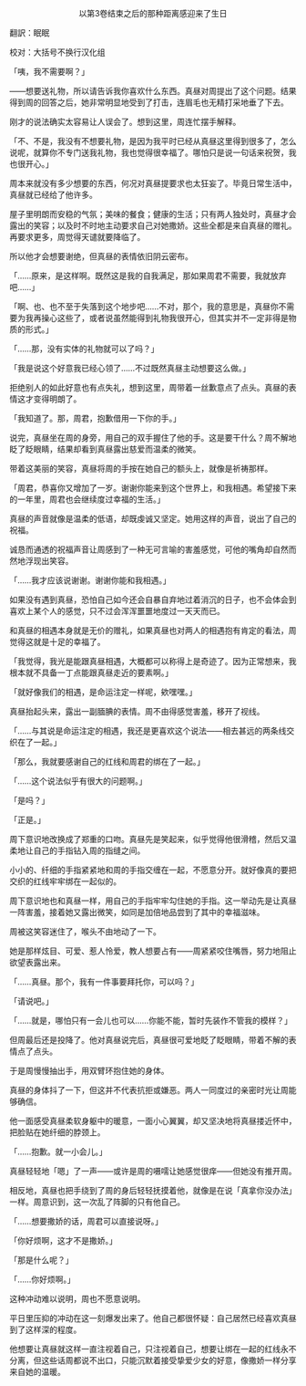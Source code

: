 <p align="center">以第3卷结束之后的那种距离感迎来了生日</p>

翻訳：眠眠

校对：大括号不换行汉化组

「咦，我不需要啊？」

——想要送礼物，所以请告诉我你喜欢什么东西。真昼对周提出了这个问题。结果得到周的回答之后，她非常明显地受到了打击，连眉毛也无精打采地垂了下去。

刚才的说法确实太容易让人误会了。想到这里，周连忙摆手解释。

「不、不是，我没有不想要礼物，是因为我平时已经从真昼这里得到很多了，怎么说呢，就算你不专门送我礼物，我也觉得很幸福了。哪怕只是说一句话来祝贺，我也很开心。」

周本来就没有多少想要的东西，何况对真昼提要求也太狂妄了。毕竟日常生活中，真昼就已经给了他许多。

屋子里明朗而安稳的气氛；美味的餐食；健康的生活；只有两人独处时，真昼才会露出的笑容；以及时不时地主动要求自己对她撒娇。这些全都是来自真昼的赠礼。再要求更多，周觉得天谴就要降临了。

所以他才会想要谢绝，但真昼的表情依旧阴云密布。

「……原来，是这样啊。既然这是我的自我满足，那如果周君不需要，我就放弃吧……」

「啊、也、也不至于失落到这个地步吧……不对，那个，我的意思是，真昼你不需要为我再操心这些了，或者说虽然能得到礼物我很开心，但其实并不一定非得是物质的形式。」

「……那，没有实体的礼物就可以了吗？」

「我是说这个好意我已经心领了……不过既然真昼主动想要这么做。」

拒绝别人的如此好意也有点失礼，想到这里，周带着一丝歉意点了点头。真昼的表情这才变得明朗了。

「我知道了。那，周君，抱歉借用一下你的手。」

说完，真昼坐在周的身旁，用自己的双手握住了他的手。这是要干什么？周不解地眨了眨眼睛，结果却看到真昼露出慈爱而温柔的微笑。

带着这美丽的笑容，真昼将周的手按在她自己的额头上，就像是祈祷那样。

「周君，恭喜你又增加了一岁。谢谢你能来到这个世界上，和我相遇。希望接下来的一年里，周君也会继续度过幸福的生活。」

真昼的声音就像是温柔的低语，却既虔诚又坚定。她用这样的声音，说出了自己的祝福。

诚恳而通透的祝福声音让周感到了一种无可言喻的害羞感觉，可他的嘴角却自然而然地浮现出笑容。

「……我才应该说谢谢。谢谢你能和我相遇。」

如果没有遇到真昼，恐怕自己如今还会自暴自弃地过着消沉的日子，也不会体会到喜欢上某个人的感觉，只不过会浑浑噩噩地度过一天天而已。

和真昼的相遇本身就是无价的赠礼，如果真昼也对两人的相遇抱有肯定的看法，周觉得这就是十足的幸福了。

「我觉得，我光是能跟真昼相遇，大概都可以称得上是奇迹了。因为正常想来，我根本就不具备一丁点能跟真昼走近的要素啊。」

「就好像我们的相遇，是命运注定一样呢，欸嘿嘿。」

真昼抬起头来，露出一副腼腆的表情。周不由得感觉害羞，移开了视线。

「……与其说是命运注定的相遇，我还是更喜欢这个说法——相去甚远的两条线交织在了一起。」

「那么，我就要感谢自己的红线和周君的绑在了一起。」

「……这个说法似乎有很大的问题啊。」

「是吗？」

「正是。」

周下意识地改换成了郑重的口吻。真昼先是笑起来，似乎觉得他很滑稽，然后又温柔地让自己的手指钻入周的指缝之间。

小小的、纤细的手指紧紧地和周的手指交缠在一起，不愿意分开。就好像真的要把交织的红线牢牢绑在一起似的。

周下意识地也和真昼一样，用自己的手指牢牢勾住她的手指。这一举动先是让真昼一阵害羞，接着她又露出微笑，如同是加倍地品尝到了其中的幸福滋味。

周被这笑容迷住了，喉头不由地动了一下。

她是那样炫目、可爱、惹人怜爱，教人想要占有——周紧紧咬住嘴唇，努力地阻止欲望表露出来。

「……真昼。那个，我有一件事要拜托你，可以吗？」

「请说吧。」

「……就是，哪怕只有一会儿也可以……你能不能，暂时先装作不管我的模样？」

但周最后还是投降了。他对真昼说完后，真昼很可爱地眨了眨眼睛，带着不解的表情点了点头。

于是周慢慢抽出手，用双臂环抱住她的身体。

真昼的身体抖了一下，但这并不代表抗拒或嫌恶。两人一同度过的亲密时光让周能够确信。

他一面感受真昼柔软身躯中的暖意，一面小心翼翼，却又坚决地将真昼搂近怀中，把脸贴在她纤细的脖颈上。

「……抱歉。就一小会儿。」

真昼轻轻地「嗯」了一声——或许是周的嗫嚅让她感觉很痒——但她没有推开周。

相反地，真昼也把手绕到了周的身后轻轻抚摸着他，就像是在说「真拿你没办法」一样。周意识到，这一次乱了阵脚的只有他自己。

「……想要撒娇的话，周君可以直接说呀。」

「你好烦啊，这才不是撒娇。」

「那是什么呢？」

「……你好烦啊。」

这种冲动难以说明，周也不愿意说明。

平日里压抑的冲动在这一刻爆发出来了。他自己都很怀疑：自己居然已经喜欢真昼到了这样深的程度。

他想要让真昼就这样一直注视着自己，只注视着自己，想要让绑在一起的红线永不分离，但这些话周都说不出口，只能沉默着接受挚爱少女的好意，像撒娇一样分享来自她的温暖。

